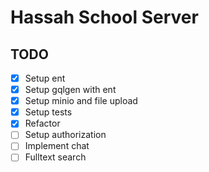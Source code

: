 # Hassah School Server

## TODO
- [x] Setup ent
- [x] Setup gqlgen with ent
- [x] Setup minio and file upload
- [x] Setup tests
- [x] Refactor
- [ ] Setup authorization
- [ ] Implement chat
- [ ] Fulltext search
